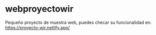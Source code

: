 # webproyectowir

Pequeño proyecto de muestra web, puedes checar su funcionalidad en: https://proyecto-wir.netlify.app/
